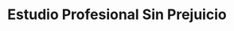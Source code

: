 ---
title: "Estudio Profesional Sin Prejuicio"
url: /quilpue/estudio-profesional-sin-prejuicio/
shop: Tattoo
---